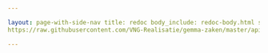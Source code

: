```yaml
---

layout: page-with-side-nav title: redoc body_include: redoc-body.html spec-url:
https://raw.githubusercontent.com/VNG-Realisatie/gemma-zaken/master/api-specificatie/drc/1.3.x/1.3.2/openapi.yaml

---
```


<redoc spec-url='{{ page.spec-url}}'></redoc>
